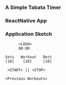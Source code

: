
  
###  A Simple Tabata Timer 
###  ReactNative App

  
### Application Sketch
```
      <LOGO>
      00:00

Sets   Workout   Rest
[10]    [20]     [10]

 <START> || <STOP>
 
<Previous Workouts>
```
